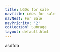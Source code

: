 ```yaml
---
title: LGDs for sale
navTitle: LGDs for sale
navNest: For Sale
navPriority: '2'
collection: SubPage
layout: default.html
---
```

asdfda

